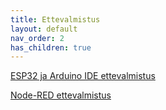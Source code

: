 ```yaml
---
title: Ettevalmistus
layout: default
nav_order: 2
has_children: true
---
```


[ESP32 ja Arduino IDE ettevalmistus](./ettevalmistus-1)

[Node-RED ettevalmistus](./ettevalmistus-2)